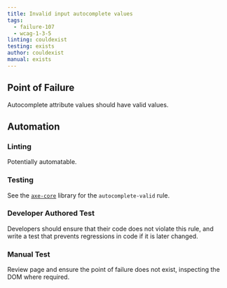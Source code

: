 ```yaml
---
title: Invalid input autocomplete values
tags: 
  - failure-107
  - wcag-1-3-5
linting: couldexist
testing: exists
author: couldexist
manual: exists
---
```


## Point of Failure

Autocomplete attribute values should have valid values.

## Automation

### Linting

Potentially automatable.

### Testing

See the [`axe-core`](https://github.com/dequelabs/axe-core) library for the `autocomplete-valid` rule.

### Developer Authored Test

Developers should ensure that their code does not violate this rule, and write a test that prevents regressions in code if it is later changed.

### Manual Test

Review page and ensure the point of failure does not exist, inspecting the DOM where required.
